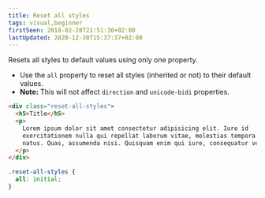```yaml
---
title: Reset all styles
tags: visual,beginner
firstSeen: 2018-02-28T21:51:36+02:00
lastUpdated: 2020-12-30T15:37:37+02:00
---
```


Resets all styles to default values using only one property.

- Use the `all` property to reset all styles (inherited or not) to their default values.
- **Note:** This will not affect `direction` and `unicode-bidi` properties.

```html
<div class="reset-all-styles">
  <h5>Title</h5>
  <p>
    Lorem ipsum dolor sit amet consectetur adipisicing elit. Iure id
    exercitationem nulla qui repellat laborum vitae, molestias tempora velit
    natus. Quas, assumenda nisi. Quisquam enim qui iure, consequatur velit sit?
  </p>
</div>
```

```css
.reset-all-styles {
  all: initial;
}
```
